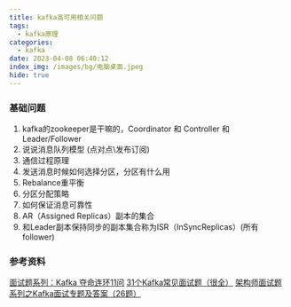 ```yaml
---
title: kafka高可用相关问题
tags:
  - kafka原理
categories:
  - kafka
date: 2023-04-08 06:40:12
index_img: /images/bg/电脑桌面.jpeg
hide: true
---
```


### 基础问题

1. kafka的zookeeper是干嘛的，Coordinator 和 Controller 和 Leader/Follower
2. 说说消息队列模型 (点对点\发布订阅)
3. 通信过程原理
4. 发送消息时候如何选择分区，分区有什么用
5. Rebalance重平衡
6. 分区分配策略
7. 如何保证消息可靠性
8. AR（Assigned Replicas）副本的集合
9. 和Leader副本保持同步的副本集合称为ISR（InSyncReplicas）(所有follower)

 ### 参考资料

[面试题系列：Kafka 夺命连环11问](https://mp.weixin.qq.com/s/SuALTpvI3IMPSja9pacJ7Q)
[31个Kafka常见面试题（很全）](https://mp.weixin.qq.com/s/NrltMqfDvwlbb9F0rNx5wA)
[架构师面试题系列之Kafka面试专题及答案（26题）](https://mp.weixin.qq.com/s/QfcyaR4EV0-JC-3kU-S9MA)

